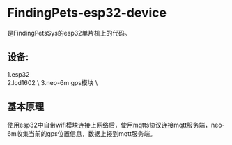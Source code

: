 # FindingPets-esp32-device
是FindingPetsSys的esp32单片机上的代码。
## 设备:
1.esp32 \
2.lcd1602 \ 
3.neo-6m gps模块 \
## 基本原理
使用esp32中自带wifi模块连接上网络后，使用mqtts协议连接mqtt服务端，neo-6m收集当前的gps位置信息，数据上报到mqtt服务端。